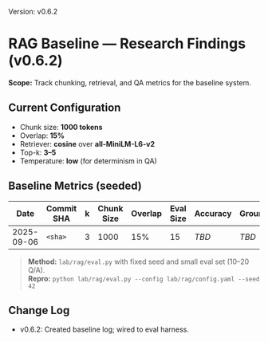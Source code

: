 Version: v0.6.2

# RAG Baseline — Research Findings (v0.6.2)

**Scope:** Track chunking, retrieval, and QA metrics for the baseline system.

## Current Configuration
- Chunk size: **1000 tokens**
- Overlap: **15%**
- Retriever: **cosine** over **all-MiniLM-L6-v2**
- Top-k: **3–5**
- Temperature: **low** (for determinism in QA)

## Baseline Metrics (seeded)
| Date       | Commit SHA | k | Chunk Size | Overlap | Eval Size | Accuracy | Grounding | Notes |
|------------|------------|---|------------|---------|-----------|----------|-----------|-------|
| 2025-09-06 | `<sha>`    | 3 | 1000       | 15%     | 15        | _TBD_    | _TBD_     | Initial run |

> **Method:** `lab/rag/eval.py` with fixed seed and small eval set (10–20 Q/A).  
> **Repro:** `python lab/rag/eval.py --config lab/rag/config.yaml --seed 42`

## Change Log
- v0.6.2: Created baseline log; wired to eval harness.
